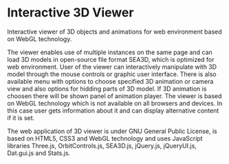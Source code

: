 # Interactive 3D Viewer
Interactive viewer of 3D objects and animations for web environment based on WebGL technology.

The viewer enables use of multiple instances on the same page and can load 3D models in open-source file format SEA3D, which is optimized for web environment. User of the viewer can interactively manipulate with 3D model through the mouse controls or graphic user interface. There is also available menu with options to choose specified 3D animation or camera view and also options for hidding parts of 3D model. If 3D animation is choosen there will be shown panel of animation player. The viewer is based on WebGL technology which is not available on all browsers and devices. In this case user gets information about it and can display alternative content if it is set.

The web application of 3D viewer is under GNU General Public License, is based on HTML5, CSS3 and WebGL technology and uses JavaScript libraries Three.js, OrbitControls.js, SEA3D.js, jQuery.js, jQueryUI.js, Dat.gui.js and Stats.js.
